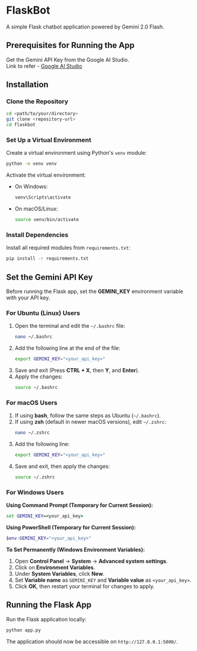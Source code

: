# FlaskBot
A simple Flask chatbot application powered by Gemini 2.0 Flash.

## Prerequisites for Running the App
Get the Gemini API Key from the Google AI Studio.  
Link to refer - [Google AI Studio](https://ai.google.dev/gemini-api/docs/api-key)

## Installation

### Clone the Repository
```sh
cd <path/to/your/directory>
git clone <repository-url>
cd flaskbot
```

### Set Up a Virtual Environment
Create a virtual environment using Python's `venv` module:
```sh
python -m venv venv
```

Activate the virtual environment:
- On Windows:
  ```sh
  venv\Scripts\activate
  ```
- On macOS/Linux:
  ```sh
  source venv/bin/activate
  ```

### Install Dependencies
Install all required modules from `requirements.txt`:
```sh
pip install -r requirements.txt
```

## Set the Gemini API Key
Before running the Flask app, set the **GEMINI_KEY** environment variable with your API key.

### For Ubuntu (Linux) Users
1. Open the terminal and edit the `~/.bashrc` file:
   ```sh
   nano ~/.bashrc
   ```
2. Add the following line at the end of the file:
   ```sh
   export GEMINI_KEY="<your_api_key>"
   ```
3. Save and exit (Press **CTRL + X**, then **Y**, and **Enter**).
4. Apply the changes:
   ```sh
   source ~/.bashrc
   ```

### For macOS Users
1. If using **bash**, follow the same steps as Ubuntu (`~/.bashrc`).
2. If using **zsh** (default in newer macOS versions), edit `~/.zshrc`:
   ```sh
   nano ~/.zshrc
   ```
3. Add the following line:
   ```sh
   export GEMINI_KEY="<your_api_key>"
   ```
4. Save and exit, then apply the changes:
   ```sh
   source ~/.zshrc
   ```

### For Windows Users
**Using Command Prompt (Temporary for Current Session):**
```cmd
set GEMINI_KEY=<your_api_key>
```

**Using PowerShell (Temporary for Current Session):**
```powershell
$env:GEMINI_KEY="<your_api_key>"
```

**To Set Permanently (Windows Environment Variables):**
1. Open **Control Panel** → **System** → **Advanced system settings**.
2. Click on **Environment Variables**.
3. Under **System Variables**, click **New**.
4. Set **Variable name** as `GEMINI_KEY` and **Variable value** as `<your_api_key>`.
5. Click **OK**, then restart your terminal for changes to apply.

## Running the Flask App
Run the Flask application locally:
```sh
python app.py
```

The application should now be accessible on `http://127.0.0.1:5000/`. 
